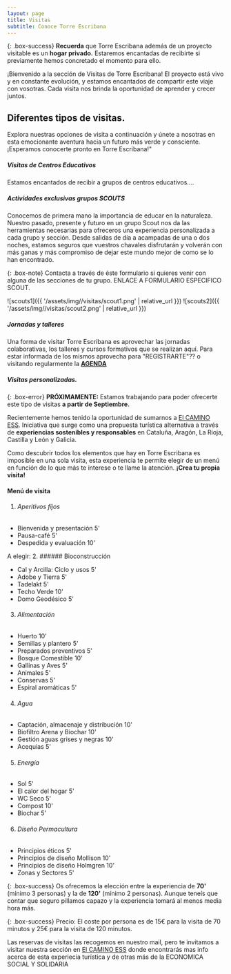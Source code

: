 ```yaml
---
layout: page
title: Visitas
subtitle: Conoce Torre Escribana
---
```


{: .box-success}
**Recuerda** que Torre Escribana además de un proyecto visitable es un **hogar privado.** Estaremos encantadas de recibirte si previamente hemos concretado el momento para ello.

¡Bienvenido a la sección de Visitas de Torre Escribana! El proyecto está vivo y en constante evolución, y estamos encantados de compartir este viaje con vosotras. Cada visita nos brinda la oportunidad de aprender y crecer juntos.


## Diferentes tipos de visitas.
Explora nuestras opciones de visita a continuación y únete a nosotras en esta emocionante aventura hacia un futuro más verde y consciente. ¡Esperamos conocerte pronto en Torre Escribana!"


##### Visitas de Centros Educativos
Estamos encantados de recibir a grupos de centros educativos....


##### Actividades exclusivas grupos SCOUTS
Conocemos de primera mano la importancia de educar en la naturaleza. Nuestro pasado, presente y futuro en un grupo Scout nos da las herramientas necesarias para ofreceros una experiencia personalizada a cada grupo y sección. Desde salidas de día a acampadas de una o dos noches, estamos seguros que vuestros chavales disfrutarán y volverán con más ganas y más compromiso de dejar este mundo mejor de como se lo han encontrado. 

{: .box-note}
Contacta a través de éste formulario si quieres venir con alguna de las secciones de tu grupo. ENLACE A FORMULARIO ESPECIFICO SCOUT.

![scouts1]({{ '/assets/img//visitas/scout1.png' | relative_url }})
![scouts2]({{ '/assets/img//visitas/scout2.png' | relative_url }})


##### Jornadas y talleres
Una forma de visitar Torre Escribana es aprovechar las jornadas colaborativas, los talleres y cursos formativos que se realizan aquí. Para estar informada de los mismos aprovecha para "REGISTRARTE"?? o visitando regularmente la **[AGENDA](/agenda/)**

##### Visitas personalizadas.

{: .box-error}
**PRÓXIMAMENTE:** Estamos trabajando para poder ofrecerte este tipo de visitas **a partir de Septiembre.**


<p>Recientemente hemos tenido la oportunidad de sumarnos a <a href="https://elcaminoess.com//" target="_blank">El CAMINO ESS</a>. Iniciativa que surge como una propuesta turística alternativa a través de <b>experiencias sostenibles y responsables</b> en Cataluña, Aragón, La Rioja, Castilla y León y Galicia.</p> 


Como descubrir todos los elementos que hay en Torre Escribana es imposible en una sola visita, esta experiencia te permite elegir de un menú en función de lo que más te interese o te llame la atención. **¡Crea tu propia visita!**

#### Menú de visita
1. ###### Aperitivos fijos  
- Bienvenida y presentación 5'  
- Pausa-café 5'  
- Despedida y evaluación 10'  

A elegir:
2. ###### Bioconstrucción   
- Cal y Arcilla: Ciclo y usos 5'  
- Adobe y Tierra 5'  
- Tadelakt 5'  
- Techo Verde 10'   
- Domo Geodésico 5'
3. ###### Alimentación  
- Huerto 10'  
- Semillas y plantero 5'     
- Preparados preventivos 5'   
- Bosque Comestible 10'  
- Gallinas y Aves 5'  
- Animales 5'  
- Conservas 5'  
- Espiral aromáticas 5'   
4. ###### Agua  
- Captación, almacenaje y distribución 10'  
- Biofiltro Arena y Biochar 10'   
- Gestión aguas grises y negras 10'   
- Acequias 5'  
5. ###### Energía  
- Sol 5'  
- El calor del hogar 5'  
- WC Seco 5'  
- Compost 10'  
- Biochar 5'  
6. ###### Diseño Permacultura  
- Principios éticos 5'  
- Principios de diseño Mollison 10'  
- Principios de diseño Holmgren 10'  
- Zonas y Sectores 5'  

{: .box-success}
Os ofrecemos la elección entre la experiencia de **70'** (mínimo 3 personas) y la de **120'** (mínimo 2 personas). Aunque teneís que contar que seguro pillamos capazo y la experiencia tomará al menos media hora más.

{: .box-success}
Precio: El coste por persona es de 15€ para la visita de 70 minutos y 25€ para la visita de 120 minutos.

<p>Las reservas de visitas las recogemos en nuestro mail, pero te invitamos a visitar nuestra sección en <a href="https://elcaminoess.com/itinerario/permacultureando-a-tu-aire//" target="_blank">El CAMINO ESS</a> donde encontrarás mas info acerca de esta experiecia turística y de otras más de la ECONOMICA SOCIAL Y SOLIDARIA</p> 






